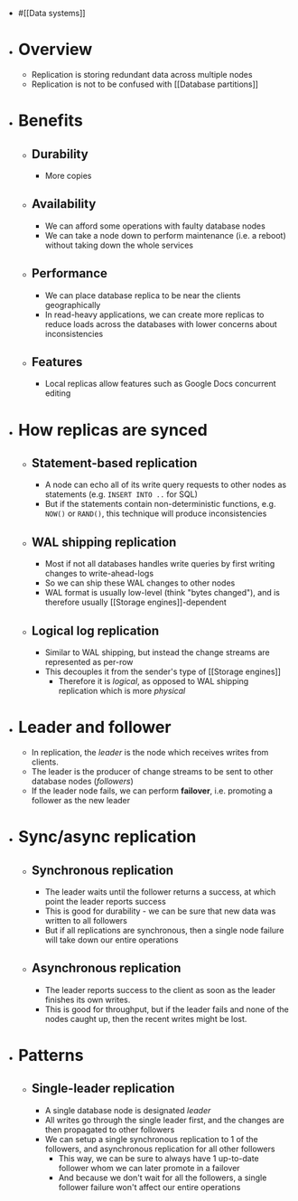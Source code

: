 - #[[Data systems]]
- # Overview
	- Replication is storing redundant data across multiple nodes
	- Replication is not to be confused with [[Database partitions]]
- # Benefits
	- ## Durability
		- More copies
	- ## Availability
		- We can afford some operations with faulty database nodes
		- We can take a node down to perform maintenance (i.e. a reboot) without taking down the whole services
	- ## Performance
		- We can place database replica to be near the clients geographically
		- In read-heavy applications, we can create more replicas to reduce loads across the databases with lower concerns about inconsistencies
	- ## Features
		- Local replicas allow features such as Google Docs concurrent editing
- # How replicas are synced
	- ## Statement-based replication
		- A node can echo all of its write query requests to other nodes as statements (e.g. `INSERT INTO ..` for SQL)
		- But if the statements contain non-deterministic functions, e.g. `NOW()` or `RAND()`, this technique will produce inconsistencies
	- ## WAL shipping replication
		- Most if not all databases handles write queries by first writing changes to write-ahead-logs
		- So we can ship these WAL changes to other nodes
		- WAL format is usually low-level (think "bytes changed"), and is therefore usually [[Storage engines]]-dependent
	- ## Logical log replication
		- Similar to WAL shipping, but instead the change streams are represented as per-row
		- This decouples it from the sender's type of [[Storage engines]]
			- Therefore it is *logical*, as opposed to WAL shipping replication which is more *physical*
- # Leader and follower
	- In replication, the *leader* is the node which receives writes from clients.
	- The leader is the producer of change streams to be sent to other database nodes (*followers*)
	- If the leader node fails, we can perform **failover**, i.e. promoting a follower as the new leader
- # Sync/async replication
	- ## Synchronous replication
		- The leader waits until the follower returns a success, at which point the leader reports success
		- This is good for durability - we can be sure that new data was written to all followers
		- But if all replications are synchronous, then a single node failure will take down our entire operations
	- ## Asynchronous replication
		- The leader reports success to the client as soon as the leader finishes its own writes.
		- This is good for throughput, but if the leader fails and none of the nodes caught up, then the recent writes might be lost.
- # Patterns
	- ## Single-leader replication
		- A single database node is designated *leader*
		- All writes go through the single leader first, and the changes are then propagated to other followers
		- We can setup a single synchronous replication to 1 of the followers, and asynchronous replication for all other followers
			- This way, we can be sure to always have 1 up-to-date follower whom we can later promote in a failover
			- And because we don't wait for all the followers, a single follower failure won't affect our entire operations